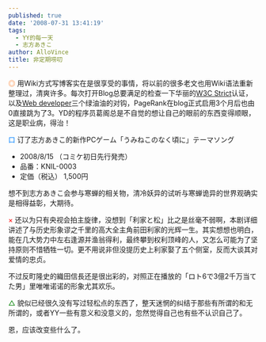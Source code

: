 ```yaml
---
published: true
date: '2008-07-31 13:41:19'
tags:
  - YY的每一天
  - 志方あきこ
author: AlloVince
title: 非定期唠叨
---
```


<span style="color:#FF6600;">◎</span> 用Wiki方式写博客实在是很享受的事情，将以前的很多老文也用Wiki语法重新整理过，清爽许多。每次打开Blog总要满足的检查一下华丽的[W3C Strict](http://validator.w3.org/check?uri=referer)认证，以及[Web developer](http://chrispederick.com/work/web-developer/)三个绿油油的对钩，PageRank在blog正式启用3个月后也由0直接跳为了3。YD的程序员葛阁总是不自觉的想让自己的眼前的东西变得顺眼，这是职业病，得治！

<span style="color:#0080ff;">口</span> 订了志方あきこ的新作PCゲーム「うみねこのなく頃に」テーマソング

- 2008/8/15 （コミケ初日先行発売）
- 品番：KNIL-0003
- 定価（税込） 1,500円

想不到志方あきこ会参与寒蝉的相关物，清冷妖异的试听与寒蝉诡异的世界观确实是相得益彰，大期待。

 <span style="color:#ff0000;">×</span> 还以为只有央视会拍主旋律，没想到「利家と松」比之是丝毫不弱啊，本剧详细讲述了与历史形象谬之千里的高大全主角前田利家的光辉一生。其实想想也明白，能在几大势力中左右逢源并渔翁得利，最终攀到权利顶峰的人，又怎么可能为了坚持原则不惜牺牲一切。更不用说非但没提历史上利家娶了五个侧室，反而大谈其对爱情的忠贞。

不过反町隆史的織田信長还是很出彩的，对照正在播放的「ロト6で3億2千万当てた男」里唯唯诺诺的形象尤其欢乐。

 <span style="color:#008000">△</span> 貌似已经很久没有写过轻松点的东西了，整天迷惘的纠结于那些有所谓的和无所谓的，或者YY一些有意义和没意义的，忽然觉得自己也有些不认识自己了。

恩，应该改变些什么了。
